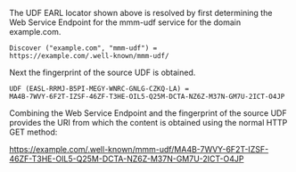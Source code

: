 The UDF EARL locator shown above is resolved by first determining the Web Service
Endpoint for the mmm-udf service for the domain example.com.

~~~~
Discover ("example.com", "mmm-udf") = 
https://example.com/.well-known/mmm-udf/
~~~~

Next the fingerprint of the source UDF is obtained.

~~~~
UDF (EASL-RRMJ-B5PI-MEGY-WNRC-GNLG-CZKQ-LA) =
MA4B-7WVY-6F2T-IZSF-46ZF-T3HE-OIL5-Q25M-DCTA-NZ6Z-M37N-GM7U-2ICT-O4JP
~~~~

Combining the Web Service Endpoint and the fingerprint of the source UDF provides
the URI from which the content is obtained using the normal HTTP GET method:

https://example.com/.well-known/mmm-udf/MA4B-7WVY-6F2T-IZSF-46ZF-T3HE-OIL5-Q25M-DCTA-NZ6Z-M37N-GM7U-2ICT-O4JP


